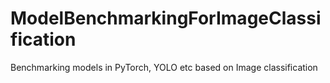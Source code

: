 # ModelBenchmarkingForImageClassification
Benchmarking models in PyTorch, YOLO etc based on Image classification
